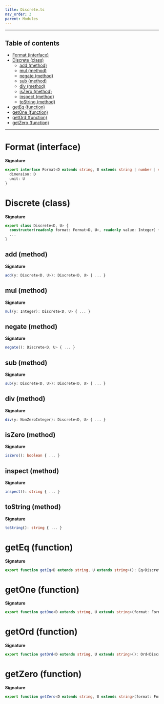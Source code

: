 ```yaml
---
title: Discrete.ts
nav_order: 3
parent: Modules
---
```


---

<h2 class="text-delta">Table of contents</h2>

- [Format (interface)](#format-interface)
- [Discrete (class)](#discrete-class)
  - [add (method)](#add-method)
  - [mul (method)](#mul-method)
  - [negate (method)](#negate-method)
  - [sub (method)](#sub-method)
  - [div (method)](#div-method)
  - [isZero (method)](#iszero-method)
  - [inspect (method)](#inspect-method)
  - [toString (method)](#tostring-method)
- [getEq (function)](#geteq-function)
- [getOne (function)](#getone-function)
- [getOrd (function)](#getord-function)
- [getZero (function)](#getzero-function)

---

# Format (interface)

**Signature**

```ts
export interface Format<D extends string, U extends string | number | symbol> {
  dimension: D
  unit: U
}
```

# Discrete (class)

**Signature**

```ts
export class Discrete<D, U> {
  constructor(readonly format: Format<D, U>, readonly value: Integer) { ... }
  ...
}
```

## add (method)

**Signature**

```ts
add(y: Discrete<D, U>): Discrete<D, U> { ... }
```

## mul (method)

**Signature**

```ts
mul(y: Integer): Discrete<D, U> { ... }
```

## negate (method)

**Signature**

```ts
negate(): Discrete<D, U> { ... }
```

## sub (method)

**Signature**

```ts
sub(y: Discrete<D, U>): Discrete<D, U> { ... }
```

## div (method)

**Signature**

```ts
div(y: NonZeroInteger): Discrete<D, U> { ... }
```

## isZero (method)

**Signature**

```ts
isZero(): boolean { ... }
```

## inspect (method)

**Signature**

```ts
inspect(): string { ... }
```

## toString (method)

**Signature**

```ts
toString(): string { ... }
```

# getEq (function)

**Signature**

```ts
export function getEq<D extends string, U extends string>(): Eq<Discrete<D, U>> { ... }
```

# getOne (function)

**Signature**

```ts
export function getOne<D extends string, U extends string>(format: Format<D, U>): Discrete<D, U> { ... }
```

# getOrd (function)

**Signature**

```ts
export function getOrd<D extends string, U extends string>(): Ord<Discrete<D, U>> { ... }
```

# getZero (function)

**Signature**

```ts
export function getZero<D extends string, U extends string>(format: Format<D, U>): Discrete<D, U> { ... }
```
